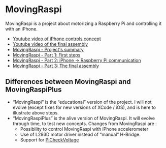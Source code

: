 MovingRaspi
===========

MovingRaspi is a project about motorizing a Raspberry Pi and controlling it with an iPhone.

* [Youtube video of iPhone controls concept](http://www.youtube.com/watch?v=zaB3agbCoIY)
* [Youtube video of the final assembly](http://www.youtube.com/watch?v=nw-39-aKUKc)
* [MovingRaspi - Project's summary](http://goddess-gate.com/projects/en/raspi/movingraspi)
* [MovingRaspi - Part 1: First steps](http://goddess-gate.com/projects/en/raspi/movingraspip01)
* [MovingRaspi - Part 2: iPhone -> Raspberry Pi communication](http://goddess-gate.com/projects/en/raspi/movingraspip02)
* [MovingRaspi - Part 3: The final assembly](http://goddess-gate.com/projects/en/raspi/movingraspip03)


Differences between MovingRaspi and MovingRaspiPlus
---------------------------------------------------
* “MovingRaspi” is the “educational” version of the project. I will not evolve (except fixes for new versions of XCode / iOS), and is here to illustrate above steps.
* “MovingRaspiPlus” is the alive version of MovingRaspi. It will evolve through time, to test new concepts. Changes from MovingRaspi are :
	* Possibility to control MovingRaspi with iPhone accelerometer
	* Use of L293D motor driver instead of “manual” H-Bridge.
    * Support for [PiCheckVoltage](https://github.com/aboudou/picheckvoltage)
